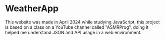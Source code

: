 # WeatherApp

This website was made in April 2024 while studying JavaScript, this project is based on a class on a YouTube channel called "ASMRProg", doing it helped me understand JSON and API usage in a web environment.

